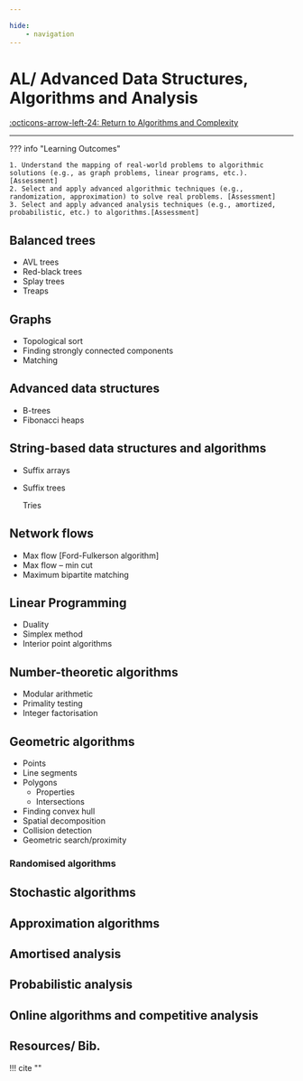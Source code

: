 ```yaml
---

hide:
    - navigation
---
```

# AL/ Advanced Data Structures, Algorithms and Analysis

[:octicons-arrow-left-24: Return to Algorithms and Complexity](/Knowledge-Notebook/Algorithms-Complexity/)

---

??? info "Learning Outcomes"

    1. Understand the mapping of real-world problems to algorithmic solutions (e.g., as graph problems, linear programs, etc.). [Assessment]
    2. Select and apply advanced algorithmic techniques (e.g., randomization, approximation) to solve real problems. [Assessment]
    3. Select and apply advanced analysis techniques (e.g., amortized, probabilistic, etc.) to algorithms.[Assessment]  

## Balanced trees

- AVL trees
- Red-black trees
- Splay trees
- Treaps

## Graphs

- Topological sort
- Finding strongly connected components
- Matching

## Advanced data structures

- B-trees
- Fibonacci heaps

## String-based data structures and algorithms

- Suffix arrays

- Suffix trees
  
  Tries

## Network flows

- Max flow [Ford-Fulkerson algorithm]
- Max flow – min cut
- Maximum bipartite matching

## Linear Programming

- Duality
- Simplex method
- Interior point algorithms

## Number-theoretic algorithms

- Modular arithmetic
- Primality testing
- Integer factorisation

## Geometric algorithms

- Points
- Line segments
- Polygons
  - Properties
  - Intersections
- Finding convex hull
- Spatial decomposition
- Collision detection
- Geometric search/proximity

### Randomised algorithms

## Stochastic algorithms

## Approximation algorithms

## Amortised analysis

## Probabilistic analysis

## Online algorithms and competitive analysis

## Resources/ Bib.

!!! cite ""